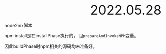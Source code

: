 <div style="text-align:right; font-size:3em;">2022.05.28</div>

node2nix脚本

npm install是在installPhase执行的，
见`prepareAndInvokeNPM`变量。

因此buildPhase时npm相关的源码均未准备好。
